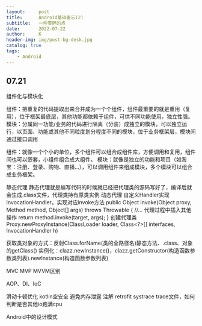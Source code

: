 ```yaml
---
layout:     post
title:      Android基础备忘(2)
subtitle:   一些零碎的点
date:       2022-07-22
author:     K
header-img: img/post-bg-desk.jpg
catalog: true
tags:
    - Android
---
```


## 07.21

组件化与模块化

组件：把重复的代码提取出来合并成为一个个组件，组件最重要的就是重用（复用），位于框架最底层，其他功能都依赖于组件，可供不同功能使用，独立性强。
模块：分属同一功能/业务的代码进行隔离（分装）成独立的模块，可以独立运行，以页面、功能或其他不同粒度划分程度不同的模块，位于业务框架层，模块间通过接口调用

组件：就像一个个小的单位，多个组件可以组合成组件库，方便调用和复用，组件间也可以嵌套，小组件组合成大组件。
模块：就像是独立的功能和项目（如淘宝：注册、登录、购物、直播...），可以调用组件来组成模块，多个模块可以组合成业务框架。

静态代理
静态代理就是编写代码的时候就已经把代理类的源码写好了，编译后就会生成.class文件，代理类持有原类实例
动态代理
自定义Handler实现InvocationHandler，实现对应invoke方法
public Object invoke(Object proxy, Method method, Object[] args)
			throws Throwable {
		//... 代理过程中插入其他操作
		return method.invoke(target, args);
	}
创建代理类Proxy.newProxyInstance(ClassLoader loader, Class<?>[] interfaces, InvocationHandler h)

获取类对象的方式：反射Class.forName(类的全路径名)静态方法、.class、对象的getClass()
实例化：clazz.newInstance()，clazz.getConstructor(构造函数参数类列表).newInstance(构造函数参数列表)

MVC MVP MVVM区别

AOP、DI、IoC

滑动卡顿优化
kotlin空安全
避免内存泄露
注解
retrofit
systrace
trace文件，如何判断是否其他io跑满cpu

Android中的设计模式
